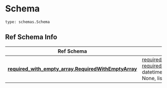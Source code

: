 # Schema
```
type: schemas.Schema
```

## Ref Schema Info
Ref Schema | Input Type | Output Type
---------- | ---------- | -----------
[**required_with_empty_array.RequiredWithEmptyArray**](../../../../../../components/schema/required_with_empty_array.md) | [required_with_empty_array.RequiredWithEmptyArrayDictInput](../../../../../../components/schema/required_with_empty_array.md#requiredwithemptyarraydictinput), [required_with_empty_array.RequiredWithEmptyArrayDict](../../../../../../components/schema/required_with_empty_array.md#requiredwithemptyarraydict), str, datetime.date, datetime.datetime, uuid.UUID, int, float, bool, None, list, tuple, bytes, io.FileIO, io.BufferedReader | [required_with_empty_array.RequiredWithEmptyArrayDict](../../../../../../components/schema/required_with_empty_array.md#requiredwithemptyarraydict), str, float, int, bool, None, tuple, bytes, io.FileIO
